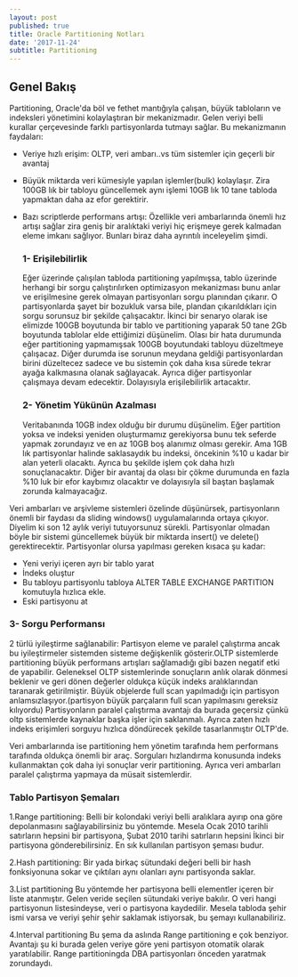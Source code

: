 ```yaml
---
layout: post
published: true
title: Oracle Partitioning Notları
date: '2017-11-24'
subtitle: Partitioning
---
```

## Genel Bakış

Partitioning, Oracle'da böl ve fethet mantığıyla çalışan, büyük tabloların ve indeksleri yönetimini kolaylaştıran bir mekanizmadır. Gelen veriyi belli kurallar çerçevesinde farklı partisyonlarda tutmayı sağlar. Bu mekanizmanın faydaları:

- Veriye hızlı erişim: OLTP, veri ambarı..vs tüm sistemler için geçerli bir avantaj
- Büyük miktarda veri kümesiyle yapılan işlemler(bulk) kolaylaşır. Zira 100GB lık bir tabloyu güncellemek aynı işlemi 10GB lık 10 tane tabloda yapmaktan daha az efor gerektirir.
- Bazı scriptlerde performans artışı: Özellikle veri ambarlarında önemli hız artışı sağlar zira geniş bir aralıktaki veriyi hiç erişmeye gerek kalmadan eleme imkanı sağlıyor.
Bunları biraz daha ayrıntılı inceleyelim şimdi.

	### 1- Erişilebilirlik
    
   Eğer üzerinde çalışılan tabloda partitioning yapılmışsa, tablo üzerinde herhangi bir sorgu çalıştırılırken optimizasyon mekanizması bunu anlar ve erişilmesine gerek
olmayan partisyonları sorgu planından çıkarır. O partisyonlarda şayet bir bozukluk varsa bile, plandan çıkarıldıkları için sorgu sorunsuz bir şekilde çalışacaktır.
   İkinci bir senaryo olarak ise elimizde 100GB boyutunda bir tablo ve partitioning yaparak 50 tane 2Gb boyutunda tablolar elde ettiğimizi düşünelim. Olası bir hata durumunda eğer partitioning yapmamışsak 100GB boyutundaki tabloyu düzeltmeye çalışacaz. Diğer durumda ise sorunun meydana geldiği partisyonlardan birini düzeltecez sadece ve bu sistemin çok daha kısa sürede tekrar ayağa kalkmasına olanak sağlayacak. Ayrıca diğer partisyonlar çalışmaya devam edecektir. Dolayısıyla erişilebilirlik artacaktır.
    
    ### 2- Yönetim Yükünün Azalması
    
    Veritabanında 10GB index olduğu bir durumu düşünelim. Eğer partition yoksa ve indeksi yeniden oluşturmamız gerekiyorsa bunu tek seferde yapmak
zorundayız ve en az 10GB boş alanımız olması gerekir. Ama 1GB lık partisyonlar halinde saklasaydık bu indeksi, öncekinin %10 u kadar bir alan yeterli olacaktı. Ayrıca bu şekilde işlem çok daha hızlı sonuçlanacaktır. 
Diğer bir avantaj da olası bir çökme durumunda en fazla %10 luk bir efor kaybımız olacaktır ve dolayısıyla sil baştan başlamak zorunda kalmayacağız.

Veri ambarları ve arşivleme sistemleri özelinde düşünürsek, partisyonların önemli bir faydası da sliding windows() uygulamalarında ortaya çıkıyor. Diyelim ki son 12 aylık
veriyi tutuyorsunuz sürekli. Partisyonlar olmadan böyle bir sistemi güncellemek büyük bir miktarda insert() ve delete() gerektirecektir. Partisyonlar olursa yapılması gereken
kısaca şu kadar:
   - Yeni veriyi içeren ayrı bir tablo yarat
   - İndeks oluştur
   - Bu tabloyu partisyonlu tabloya ALTER TABLE EXCHANGE PARTITION komutuyla hızlıca ekle.
   - Eski partisyonu at
    
    
   ### 3- Sorgu Performansı
    
   2 türlü iyileştirme sağlanabilir: Partisyon eleme ve paralel çalıştırma ancak bu iyileştirmeler sistemden sisteme değişkenlik gösterir.OLTP sistemlerde partitioning büyük performans artışları sağlamadığı gibi bazen negatif etki de yapabilir. Geleneksel OLTP sistemlerinde sonuçların anlık olarak dönmesi    beklenir ve geri dönen değerler oldukça küçük indeks aralıklarından taranarak getirilmiştir. Büyük objelerde full scan yapılmadığı için partisyon anlamsızlaşıyor.(partisyon büyük parçaların full scan yapılmasını gereksiz kılıyordu) Partisyonların paralel çalıştırma avantajı da burada geçersiz çünkü oltp sistemlerde kaynaklar başka işler için saklanmalı. Ayrıca zaten hızlı indeks erişimleri sorguyu hızlıca döndürecek şekilde tasarlanmıştır OLTP'de.

   Veri ambarlarında ise partitioning hem yönetim tarafında hem performans tarafında oldukça önemli bir araç. Sorguları hızlandırma konusunda indeks kullanmaktan çok daha iyi sonuçlar verir partitioning. Ayrıca veri ambarları paralel çalıştırma yapmaya da müsait sistemlerdir.
    
### Tablo Partisyon Şemaları    

1.Range partitioning:
    Belli bir kolondaki veriyi belli aralıklara ayırıp ona göre depolanmasını sağlayabilirsiniz bu yöntemde. Mesela Ocak 2010 tarihli satırların hepsini bir partisyona, 
    Şubat 2010 tarihi satırların hepsini İkinci bir partisyona gönderebilirsiniz. En sık kullanılan partisyon şeması budur.
    
2.Hash partitioning:
    Bir yada birkaç sütundaki değeri belli bir hash fonksiyonuna sokar ve çıktıları aynı olanları aynı partisyonda saklar.
    
3.List partitioning Bu yöntemde her partisyona belli elementler içeren bir liste atanmıştır. Gelen veride seçilen sütundaki veriye bakılır. O veri hangi partisyonun listesindeyse, veri o partisyona kaydedilir. Mesela tabloda şehir ismi varsa ve veriyi şehir şehir saklamak istiyorsak, bu şemayı kullanabiliriz.

4.Interval partitioning
    Bu şema da aslında Range partitioning e çok benziyor. Avantajı şu ki burada gelen veriye göre yeni partisyon otomatik olarak yaratılabilir. Range partitioningda DBA partisyonları önceden yaratmak zorundaydı.
    
    
    
    
    
    
    
    
    
    
    
    